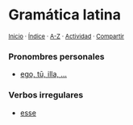# Gramática latina
<sup>[Inicio](https://github.com/jucardus/jucardus.github.io/repo/blob/main/readme.md) · [Índice](https://github.com/jucardus/jucardus.github.io/repo/blob/main/readme.md#contenido) · [A-Z](https://github.com/jucardus/jucardus.github.io/repo/blob/main/indices/alfabetico.md) · [Actividad](https://github.com/jucardus/jucardus.github.io/repo/blob/main/indices/actividad.md) · [Compartir](https://x.com/intent/tweet?text=Gram%C3%A1tica%20latina%2C%20con%20frases%20de%20ejemplo%2C%20subdivisi%C3%B3n%20por%20temas%20y%20m%C3%A1s.%0A%E2%86%92%20https%3A%2F%2Fgithub.com%2Fjucardus%2Frepo%2Fblob%2Fmain%2Findices%2Fgramatica-latina.md%0A%0A%23grmtcs_jucardus%0A%40jucardus)</sup>

### Pronombres personales

* [ego, tū, illa, ...](https://github.com/jucardus/jucardus.github.io/repo/blob/main/contenido/25/04/24/pronombres-personales-latinos.md)

### Verbos irregulares

* [esse](https://github.com/jucardus/jucardus.github.io/repo/blob/main/contenido/25/04/23/esse.md)
